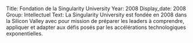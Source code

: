 Title: Fondation de la Singularity University
Year: 2008
Display_date: 2008
Group: Intellectuel
Text: La Singularity University est fondée en 2008 dans la Silicon Valley avec pour mission de préparer les leaders à comprendre, appliquer et adapter aux défis posés par les accélérations technologiques exponentielles.